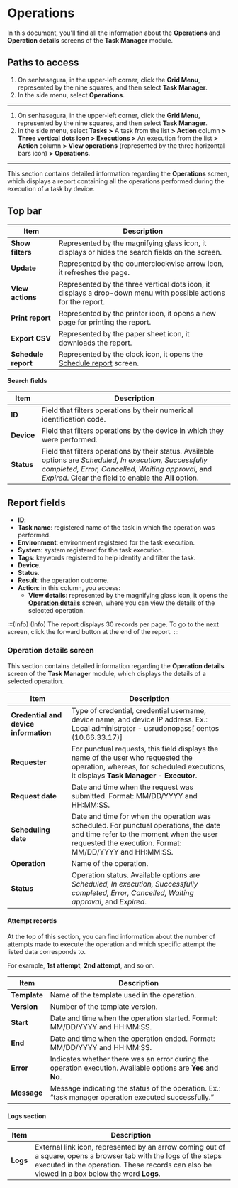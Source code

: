 # Operations

In this document, you'll find all the information about the **Operations** and **Operation details** screens of the **Task Manager** module.

## Paths to access
1. On senhasegura, in the upper-left corner, click the **Grid Menu**, represented by the nine squares, and then select **Task Manager**.
2. In the side menu, select **Operations**. 
---


1. On senhasegura, in the upper-left corner, click the **Grid Menu**, represented by the nine squares, and then select **Task Manager**.
2. In the side menu, select **Tasks** **>** A task from the list **> Action** column **> Three vertical dots icon > Executions >** An execution from the list **> Action** column **> View operations** (represented by the three horizontal bars icon) **> Operations**.

---


This section contains detailed information regarding the **Operations** screen, which displays a report containing all the operations performed during the execution of a task by device.

## Top bar

| **Item** | **Description**|
|----|----|
| **Show filters** | Represented by the magnifying glass icon, it displays or hides the search fields on the screen.|
| **Update**| Represented by the counterclockwise arrow icon, it refreshes the page.                                                      |
| **View actions**| Represented by the three vertical dots icon, it displays a drop-down menu with possible actions for the report. |
| **Print report**| Represented by the printer icon, it opens a new page for printing the report. |
| **Export CSV**  | Represented by the paper sheet icon, it downloads the report.|
| **Schedule report** | Represented by the clock icon, it opens the [Schedule report](/v3-33/docs/general-information-how-to-issue-download-and-schedule-device-reports) screen. |

**Search fields**

| **Item**| **Description**|
|----|----|
| **ID** | Field that filters operations by their numerical identification code.  |
| **Device** | Field that filters operations by the device in which they were performed.|
| **Status** | Field that filters operations by their status. Available options are *Scheduled, In execution, Successfully completed, Error, Cancelled, Waiting approval*, and *Expired*. Clear the field to enable the **All** option. |

## Report fields 
 
 - **ID**: 
 - **Task name**: registered name of the task in which the operation was performed.
 - **Environment**: environment registered for the task execution. 
 - **System**: system registered for the task execution. 
 - **Tags**: keywords registered to help identify and filter the task. 
 - **Device**.      
 - **Status**.
 - **Result**: the operation outcome.                                            
  - **Action**: in this column, you access:
     - **View details**: represented by the magnifying glass icon, it opens the [**Operation details**](/v3-33/docs/task-manager-operations#operation-details-screen) screen, where you can view the details of the selected operation. 

:::(Info) (Info)
The report displays 30 records per page. To go to the next screen, click the forward button at the end of the report.
:::

### Operation details screen

This section contains detailed information regarding the **Operation details** screen of the **Task Manager** module, which displays the details of a selected operation.

| **Item** | **Description**|
|----|----|
| **Credential and device information** | Type of credential, credential username, device name, and device IP address. Ex.: Local administrator - usrudonopass[ centos (10.66.33.17)] |
| **Requester**| For punctual requests, this field displays the name of the user who requested the operation, whereas, for scheduled executions, it displays **Task Manager - Executor**. |
| **Request date**   | Date and time when the request was submitted. Format: MM/DD/YYYY and HH:MM:SS. |
| **Scheduling date**| Date and time for when the operation was scheduled. For punctual operations, the date and time refer to the moment when the user requested the execution. Format: MM/DD/YYYY and HH:MM:SS. |
| **Operation**      | Name of the operation.
**Status** | Operation status. Available options are *Scheduled, In execution, Successfully completed, Error, Cancelled, Waiting approval*, and *Expired*. |

#### Attempt records

At the top of this section, you can find information about the number of attempts made to execute the operation and which specific attempt the listed data corresponds to.

For example, **1st attempt**, **2nd attempt**, and so on.

| **Item**      | **Description**                                                                                   |
|----|----|
| **Template**  | Name of the template used in the operation. |
| **Version**   | Number of the template version. |
| **Start** | Date and time when the operation started. Format: MM/DD/YYYY and  HH:MM:SS.  |
| **End** | Date and time when the operation ended. Format: MM/DD/YYYY and  HH:MM:SS. |
| **Error** | Indicates whether there was an error during the operation execution. Available options are **Yes** and **No**. |
| **Message** | Message indicating the status of the operation. Ex.: “task manager operation executed successfully.” |

#### Logs section

| **Item** | **Description** |
|----|----|
| **Logs** | External link icon, represented by an arrow coming out of a square, opens a browser tab with the logs of the steps executed in the operation. These records can also be viewed in a box below the word **Logs**. |
